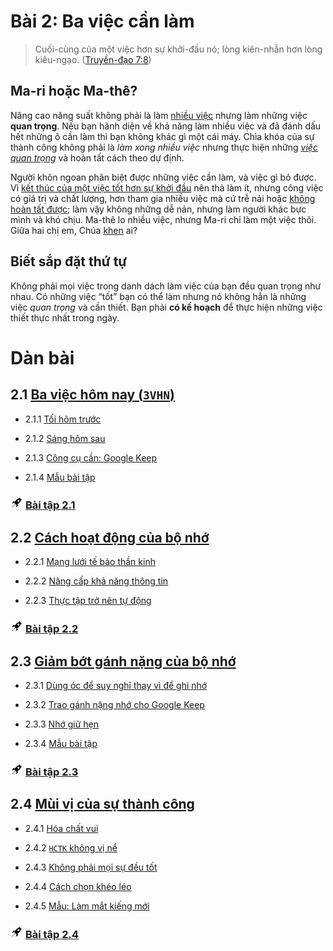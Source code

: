 # Bài 2: Ba việc cần làm

> Cuối-cùng của một việc hơn sự khởi-đầu nó; lòng kiên-nhẫn hơn lòng kiêu-ngạo. ([Truyền-đạo 7:8])

## Ma-ri hoặc Ma-thê?

Nâng cao năng suất không phải là làm [nhiều việc][Lu-ca 10:40] nhưng làm những việc **quan trọng**.
Nếu bạn hãnh diện về khả năng làm nhiều việc và đã đánh dấu hết những ô cần làm thì bạn không khác gì một cái máy.
Chìa khóa của sự thành công không phải là _làm xong nhiều việc_ nhưng thực hiện những *[việc quan trọng][Lu-ca 10:42]* và hoàn tất cách theo dự định.

Người khôn ngoan phân biệt được những việc cần làm, và việc gì bỏ được.
Vì [kết thúc của một việc tốt hơn sự khởi đầu][Truyền-đạo 7:8] nên thà làm ít, nhưng công việc có giá trị và chất lượng, hơn tham gia nhiều việc mà cứ trễ nải hoặc [không hoàn tất được][Lu-ca 14:30];
làm vậy không những dễ nản, nhưng làm người khác bực mình và khó chịu.
Ma-thê lo nhiều việc, nhưng Ma-ri chỉ làm một việc thôi.
Giữa hai chị em, Chúa [khen][Lu-ca 10:42] ai?

## Biết sắp đặt thứ tự

Không phải mọi việc trong danh dách làm việc của bạn đều quan trọng như nhau.
Có những việc “tốt” bạn có thể làm nhưng nó không hẳn là những việc _quan trọng_ và cần thiết.
Bạn phải **có kế hoạch** để thực hiện những việc thiết thực nhất trong ngày.

# Dàn bài

## 2.1 [Ba việc hôm nay (`3VHN`)](section-1.md)

* 2.1.1 [Tối hôm trước][2.1.1]

* 2.1.2 [Sáng hôm sau][2.1.2]

* 2.1.3 [Công cụ cần: Google Keep][2.1.3]

* 2.1.4 [Mẫu bài tập][2.1.4]

### <img src="../../icons/flying-bottle.svg" width="20"> [Bài tập 2.1][2.1 Ex]

## 2.2 [Cách hoạt động của bộ nhớ](section-2.md)

* 2.2.1 [Mạng lưới tế bào thần kinh][2.2.1]

* 2.2.2 [Nâng cấp khả năng thông tin][2.2.2]

* 2.2.3 [Thực tập trở nên tự động][2.2.3]

### <img src="../../icons/flying-bottle.svg" width="20"> [Bài tập 2.2][2.2 Ex]

## 2.3 [Giảm bớt gánh nặng của bộ nhớ](section-3.md)

* 2.3.1 [Dùng óc để suy nghĩ thay vì để ghi nhớ][2.3.1]

* 2.3.2 [Trao gánh nặng nhớ cho Google Keep][2.3.2]

* 2.3.3 [Nhớ giữ hẹn][2.3.3]

* 2.3.4 [Mẫu bài tập][2.3.4]

### <img src="../../icons/flying-bottle.svg" width="20"> [Bài tập 2.3][2.3 Ex]

## 2.4 [Mùi vị của sự thành công](section-4.md)

* 2.4.1 [Hóa chất vui][2.4.1]

* 2.4.2 [`HCTK` không vị nể][2.4.2]

* 2.4.3 [Không phải mọi sự đều tốt][2.4.3]

* 2.4.4 [Cách chọn khéo léo][2.4.4]

* 2.4.5 [Mẫu: Làm mắt kiếng mới][2.4.5]

### <img src="../../icons/flying-bottle.svg" width="20"> [Bài tập 2.4][2.4 Ex]

[Truyền-đạo 7:8]: https://twosparro.ws/bible/cadman.ec.7.8
[Lu-ca 10:40]: https://twosparro.ws/bible/cadman.lu.10.40
[Lu-ca 10:42]: https://twosparro.ws/bible/cadman.lu.10.42
[Lu-ca 14:30]: https://twosparro.ws/bible/cadman.lu.14.30


[2.1.1]: section-1.md#211-t%E1%BB%91i-h%C3%B4m-tr%C6%B0%E1%BB%9Bc
[2.1.2]: section-1.md#212-s%C3%A1ng-h%C3%B4m-sau
[2.1.3]: section-1.md#213-c%C3%B4ng-c%E1%BB%A5-c%E1%BA%A7n-google-keep
[2.1.4]: section-1.md#214-m%E1%BA%ABu-b%C3%A0i-t%E1%BA%ADp
[2.1 Ex]: section-1.md#th%E1%BB%B1c-hi%E1%BB%87n-b%C3%A0i-t%E1%BA%ADp-21
[2.2.1]: section-2.md#221-m%E1%BA%A1ng-l%C6%B0%E1%BB%9Bi-t%E1%BA%BF-b%C3%A0o-th%E1%BA%A7n-kinh
[2.2.2]: section-2.md#222-n%C3%A2ng-c%E1%BA%A5p-kh%E1%BA%A3-n%C4%83ng-th%C3%B4ng-tin
[2.2.3]: section-2.md#223-th%E1%BB%B1c-t%E1%BA%ADp-tr%E1%BB%9F-n%C3%AAn-t%E1%BB%B1-%C4%91%E1%BB%99ng
[2.2 Ex]: section-2.md#th%E1%BB%B1c-hi%E1%BB%87n-b%C3%A0i-t%E1%BA%ADp-22
[2.3.1]: section-3.md#231-d%C3%B9ng-%C3%B3c-%C4%91%E1%BB%83-suy-ngh%C4%A9-thay-v%C3%AC-%C4%91%E1%BB%83-ghi-nh%E1%BB%9B
[2.3.2]: section-3.md#232-trao-g%C3%A1nh-n%E1%BA%B7ng-nh%E1%BB%9B-cho-google-keep
[2.3.3]: section-3.md#233-nh%E1%BB%9B-gi%E1%BB%AF-h%E1%BA%B9n
[2.3.4]: section-3.md#234-m%E1%BA%ABu-b%C3%A0i-t%E1%BA%ADp
[2.3 Ex]: section-3.md#th%E1%BB%B1c-hi%E1%BB%87n-b%C3%A0i-t%E1%BA%ADp-23
[2.4.1]: section-4.md#241-h%C3%B3a-ch%E1%BA%A5t-vui
[2.4.2]: section-4.md#242-hctk-kh%C3%B4ng-v%E1%BB%8B-n%E1%BB%83
[2.4.3]: section-4.md#243-kh%C3%B4ng-ph%E1%BA%A3i-m%E1%BB%8Di-s%E1%BB%B1-%C4%91%E1%BB%81u-t%E1%BB%91t
[2.4.4]: section-4.md#244-c%C3%A1ch-ch%E1%BB%8Dn-kh%C3%A9o-l%C3%A9o
[2.4.5]: section-4.md#245-m%E1%BA%ABu-l%C3%A0m-m%E1%BA%AFt-k%C3%ADnh-m%E1%BB%9Bi
[2.4 Ex]: section-4.md#th%E1%BB%B1c-hi%E1%BB%87n-b%C3%A0i-t%E1%BA%ADp-24
